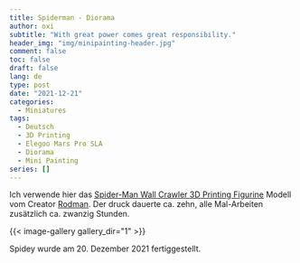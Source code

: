 ```yaml
---
title: Spiderman - Diorama
author: oxi
subtitle: "With great power comes great responsibility."
header_img: "img/minipainting-header.jpg"
comment: false
toc: false
draft: false
lang: de
type: post
date: "2021-12-21"
categories:
  - Miniatures
tags:
  - Deutsch
  - 3D Printing
  - Elegoo Mars Pro SLA
  - Diorama
  - Mini Painting
series: []
---
```

Ich verwende hier das [Spider-Man Wall Crawler 3D Printing Figurine](https://www.gambody.com/3d-models/spider-man-wall-crawler) Modell vom Creator [Rodman](https://www.gambody.com/user/view/id/3830). Der druck dauerte ca. zehn, alle Mal-Arbeiten zusätzlich ca. zwanzig Stunden.

{{< image-gallery gallery_dir="1" >}}

Spidey wurde am 20. Dezember 2021 fertiggestellt.
